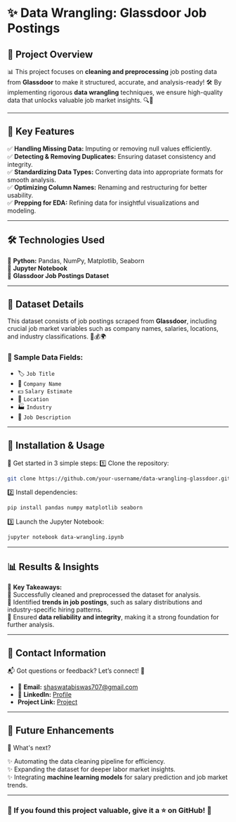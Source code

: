 # ✨ Data Wrangling: Glassdoor Job Postings

## 📌 Project Overview
📊 This project focuses on **cleaning and preprocessing** job posting data from **Glassdoor** to make it structured, accurate, and analysis-ready! 🛠️ By implementing rigorous **data wrangling** techniques, we ensure high-quality data that unlocks valuable job market insights. 🔍💼

---
## 🚀 Key Features
✅ **Handling Missing Data:** Imputing or removing null values efficiently.  
✅ **Detecting & Removing Duplicates:** Ensuring dataset consistency and integrity.  
✅ **Standardizing Data Types:** Converting data into appropriate formats for smooth analysis.  
✅ **Optimizing Column Names:** Renaming and restructuring for better usability.  
✅ **Prepping for EDA:** Refining data for insightful visualizations and modeling.  

---
## 🛠️ Technologies Used
🐍 **Python:** Pandas, NumPy, Matplotlib, Seaborn  
📓 **Jupyter Notebook**  
💾 **Glassdoor Job Postings Dataset**  

---
## 📂 Dataset Details
This dataset consists of job postings scraped from **Glassdoor**, including crucial job market variables such as company names, salaries, locations, and industry classifications. 🏢💰🌍

### 📜 Sample Data Fields:
- 🏷️ `Job Title`
- 🏢 `Company Name`
- 💵 `Salary Estimate`
- 📍 `Location`
- 🏭 `Industry`
- 📑 `Job Description`

---
## 🔧 Installation & Usage
🚀 Get started in 3 simple steps:
1️⃣ Clone the repository:
   ```bash
   git clone https://github.com/your-username/data-wrangling-glassdoor.git
   ```
2️⃣ Install dependencies:
   ```bash
   pip install pandas numpy matplotlib seaborn
   ```
3️⃣ Launch the Jupyter Notebook:
   ```bash
   jupyter notebook data-wrangling.ipynb
   ```

---
## 📊 Results & Insights
🎯 **Key Takeaways:**  
📌 Successfully cleaned and preprocessed the dataset for analysis.  
📌 Identified **trends in job postings**, such as salary distributions and industry-specific hiring patterns.  
📌 Ensured **data reliability and integrity**, making it a strong foundation for further analysis.  

---
## 📢 Contact Information
📬 Got questions or feedback? Let’s connect! 🤝
- 📧 **Email:** shaswatabiswas707@gmail.com  
- 💼 **LinkedIn:** [Profile](https://www.linkedin.com/in/shaswata-biswas-1a6837230/)  
- **Project Link:** [Project](https://github.com/ShaswataKOD/DATA-PROJECTS/blob/main/Data%20Wrangling/data-wrangling.ipynb)
---
## 🌟 Future Enhancements
🔮 What's next?

✨ Automating the data cleaning pipeline for efficiency.  
✨ Expanding the dataset for deeper labor market insights.  
✨ Integrating **machine learning models** for salary prediction and job market trends.  

---
### 🚀 If you found this project valuable, give it a ⭐ on GitHub! 🌟


